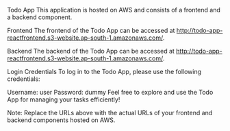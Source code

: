 Todo App
This application is hosted on AWS and consists of a frontend and a backend component.

Frontend
The frontend of the Todo App can be accessed at http://todo-app-reactfrontend.s3-website.ap-south-1.amazonaws.com/.

Backend
The backend of the Todo App can be accessed at http://todo-app-reactfrontend.s3-website.ap-south-1.amazonaws.com/.

Login Credentials
To log in to the Todo App, please use the following credentials:

Username: user
Password: dummy
Feel free to explore and use the Todo App for managing your tasks efficiently!

Note: Replace the URLs above with the actual URLs of your frontend and backend components hosted on AWS.
